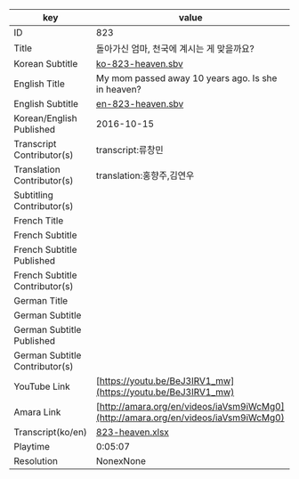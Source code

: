 |  key  |  value  |
|-------|---------|
| ID            | 823 |
| Title         | 돌아가신 엄마, 천국에 계시는 게 맞을까요? |
| Korean Subtitle | [ko-823-heaven.sbv](https://github.com/jungtosociety/dharma-qna/raw/master/sub/823/ko-823-heaven.sbv) |
| English Title | My mom passed away 10 years ago. Is she in heaven?  |
| English Subtitle | [en-823-heaven.sbv](https://github.com/jungtosociety/dharma-qna/raw/master/sub/823/en-823-heaven.sbv) |
| Korean/English Published     | 2016-10-15 |
| Transcript Contributor(s)   | transcript:류창민 |
| Translation Contributor(s)   | translation:홍향주,김연우 |
| Subtitling Contributor(s)   |  |
| French Title |  |
| French Subtitle |  |
| French Subtitle Published |  |
| French Subtitle Contributor(s) |  |
| German Title |  |
| German Subtitle |  |
| German Subtitle Published |  |
| German Subtitle Contributor(s) |  |
| YouTube Link  | [https://youtu.be/BeJ3IRV1_mw](https://youtu.be/BeJ3IRV1_mw) |
| Amara Link    | [http://amara.org/en/videos/iaVsm9iWcMg0](http://amara.org/en/videos/iaVsm9iWcMg0) |
| Transcript(ko/en) | [823-heaven.xlsx](https://github.com/jungtosociety/dharma-qna/raw/master/sub/823/823-heaven.xlsx) |
| Playtime | 0:05:07 |
| Resolution | NonexNone|
